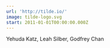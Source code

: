 ```yaml
---
url: 'http://tilde.io/'
image: tilde-logo.svg
start: 2011-01-01T00:00:00.000Z
---
```

Yehuda Katz, Leah Silber, Godfrey Chan

